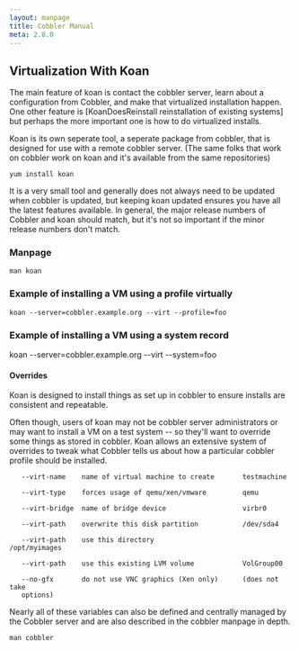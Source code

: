 ```yaml
---
layout: manpage
title: Cobbler Manual
meta: 2.8.0
---
```

## Virtualization With Koan 

The main feature of koan is contact the cobbler server, learn about a configuration from Cobbler, and make that
virtualized installation happen.  One other feature is [KoanDoesReinstall reinstallation of existing systems] but
perhaps the more important one is how to do virtualized installs. 

Koan is its own seperate tool, a seperate package from cobbler, that is designed for use with a remote cobbler server.
(The same folks that work on cobbler work on koan and it's available from the same repositories)

    yum install koan

It is a very small tool and generally does not always need to be updated when cobbler is updated, but keeping koan
updated ensures you have all the latest features available. In general, the major release numbers of Cobbler and koan
should match, but it's not so important if the minor release numbers don't match.

### Manpage 

    man koan

### Example of installing a VM using a profile virtually 


    koan --server=cobbler.example.org --virt --profile=foo


### Example of installing a VM using a system record


   koan --server=cobbler.example.org --virt --system=foo 


#### Overrides

Koan is designed to install things as set up in cobbler to ensure installs are consistent and repeatable.

Often though, users of koan may not be cobbler server administrators or may want to install a VM on a test system -- so
they'll want to override some things as stored in cobbler. Koan allows an extensive system of overrides to tweak what
Cobbler tells us about how a particular cobbler profile should be installed.



       --virt-name    name of virtual machine to create       testmachine

       --virt-type    forces usage of qemu/xen/vmware         qemu

       --virt-bridge  name of bridge device                   virbr0

       --virt-path    overwrite this disk partition           /dev/sda4

       --virt-path    use this directory                      /opt/myimages

       --virt-path    use this existing LVM volume            VolGroup00

       --no-gfx       do not use VNC graphics (Xen only)      (does not take
       options)


Nearly all of these variables can also be defined and centrally managed by the Cobbler server and are also described in
the cobbler manpage in depth.

    man cobbler

